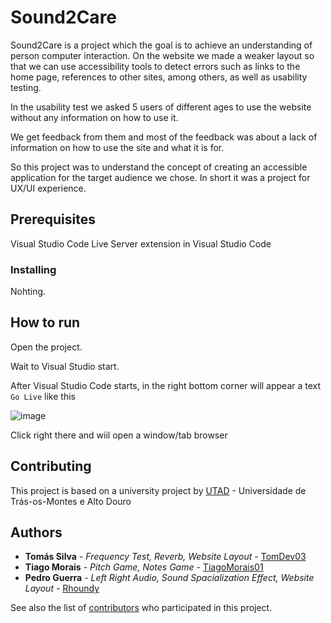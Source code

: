 # Sound2Care

Sound2Care is a project which the goal is to achieve an understanding of person computer interaction.
On the website we made a weaker layout so that we can use accessibility tools to detect errors such as links to the home page, references to other sites, among others, as well as usability testing.

In the usability test we asked 5 users of different ages to use the website without any information on how to use it.

We get feedback from them and most of the feedback was about a lack of information on how to use the site and what it is for.

So this project was to understand the concept of creating an accessible application for the target audience we chose. In short it was a project for UX/UI experience.

## Prerequisites
Visual Studio Code
Live Server extension in Visual Studio Code

### Installing
Nohting. 

## How to run
Open the project.

Wait to Visual Studio start.

After Visual Studio Code starts, in the right bottom corner will appear a text `Go Live` like this

![image](https://user-images.githubusercontent.com/42250324/177200135-be09d87c-b385-437e-9d47-28d1f6a796cd.png)

Click right there and wiil open a window/tab browser

## Contributing
This project is based on a university project by [UTAD](https://www.utad.pt) - Universidade de Trás-os-Montes e Alto Douro
## Authors

* **Tomás Silva** - *Frequency Test, Reverb, Website Layout* - [TomDev03](https://github.com/TomDev03)
* **Tiago Morais** - *Pitch Game, Notes Game* - [TiagoMorais01](https://github.com/TiagoMorais01)
* **Pedro Guerra** - *Left Right Audio, Sound Spacialization Effect, Website Layout* - [Rhoundy](https://github.com/Rhoundy)

See also the list of [contributors](https://github.com/TomDev03/GameCG/graphs/contributors) who participated in this project.
